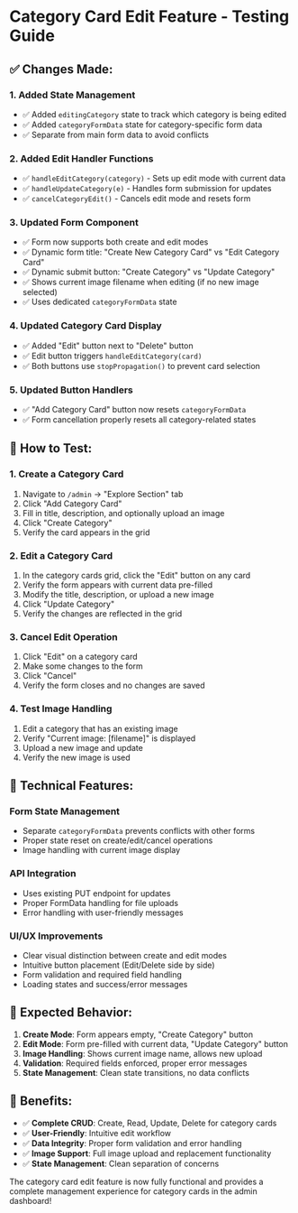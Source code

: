 # Category Card Edit Feature - Testing Guide

## ✅ Changes Made:

### 1. Added State Management
- ✅ Added `editingCategory` state to track which category is being edited
- ✅ Added `categoryFormData` state for category-specific form data
- ✅ Separate from main form data to avoid conflicts

### 2. Added Edit Handler Functions
- ✅ `handleEditCategory(category)` - Sets up edit mode with current data
- ✅ `handleUpdateCategory(e)` - Handles form submission for updates
- ✅ `cancelCategoryEdit()` - Cancels edit mode and resets form

### 3. Updated Form Component
- ✅ Form now supports both create and edit modes
- ✅ Dynamic form title: "Create New Category Card" vs "Edit Category Card"
- ✅ Dynamic submit button: "Create Category" vs "Update Category"
- ✅ Shows current image filename when editing (if no new image selected)
- ✅ Uses dedicated `categoryFormData` state

### 4. Updated Category Card Display
- ✅ Added "Edit" button next to "Delete" button
- ✅ Edit button triggers `handleEditCategory(card)`
- ✅ Both buttons use `stopPropagation()` to prevent card selection

### 5. Updated Button Handlers
- ✅ "Add Category Card" button now resets `categoryFormData`
- ✅ Form cancellation properly resets all category-related states

## 🧪 How to Test:

### 1. Create a Category Card
1. Navigate to `/admin` → "Explore Section" tab
2. Click "Add Category Card"
3. Fill in title, description, and optionally upload an image
4. Click "Create Category"
5. Verify the card appears in the grid

### 2. Edit a Category Card
1. In the category cards grid, click the "Edit" button on any card
2. Verify the form appears with current data pre-filled
3. Modify the title, description, or upload a new image
4. Click "Update Category"
5. Verify the changes are reflected in the grid

### 3. Cancel Edit Operation
1. Click "Edit" on a category card
2. Make some changes to the form
3. Click "Cancel"
4. Verify the form closes and no changes are saved

### 4. Test Image Handling
1. Edit a category that has an existing image
2. Verify "Current image: [filename]" is displayed
3. Upload a new image and update
4. Verify the new image is used

## 🔧 Technical Features:

### Form State Management
- Separate `categoryFormData` prevents conflicts with other forms
- Proper state reset on create/edit/cancel operations
- Image handling with current image display

### API Integration
- Uses existing PUT endpoint for updates
- Proper FormData handling for file uploads
- Error handling with user-friendly messages

### UI/UX Improvements
- Clear visual distinction between create and edit modes
- Intuitive button placement (Edit/Delete side by side)
- Form validation and required field handling
- Loading states and success/error messages

## 🎯 Expected Behavior:

1. **Create Mode**: Form appears empty, "Create Category" button
2. **Edit Mode**: Form pre-filled with current data, "Update Category" button
3. **Image Handling**: Shows current image name, allows new upload
4. **Validation**: Required fields enforced, proper error messages
5. **State Management**: Clean state transitions, no data conflicts

## 🚀 Benefits:

- ✅ **Complete CRUD**: Create, Read, Update, Delete for category cards
- ✅ **User-Friendly**: Intuitive edit workflow
- ✅ **Data Integrity**: Proper form validation and error handling
- ✅ **Image Support**: Full image upload and replacement functionality
- ✅ **State Management**: Clean separation of concerns

The category card edit feature is now fully functional and provides a complete management experience for category cards in the admin dashboard!
